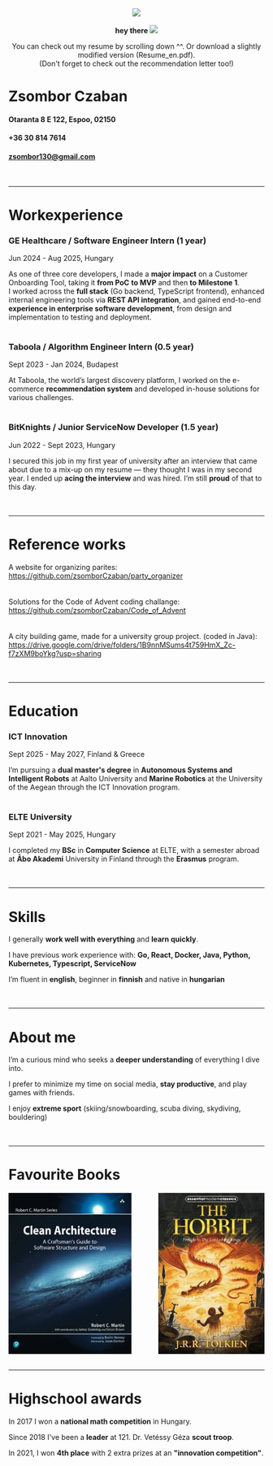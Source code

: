 <div id="header" align="center">
  <img src="https://media.giphy.com/media/M9gbBd9nbDrOTu1Mqx/giphy.gif" width="100"/>
  <p>
  <strong>
    hey there
    <img src="https://media.giphy.com/media/hvRJCLFzcasrR4ia7z/giphy.gif" width="30px"/>
  </strong>
  </p>
  <p>You can check out my resume by scrolling down ^^. Or download a slightly modified version (Resume_en.pdf).<br>(Don't forget to check out the recommendation letter too!)</p>
</div>



# Zsombor Czaban

#### Otaranta 8 E 122, Espoo, 02150
#### +36 30 814 7614
#### zsombor130@gmail.com
<br>

---
# Workexperience 

### GE Healthcare / Software Engineer Intern (1 year)
Jun 2024 - Aug 2025, Hungary

As one of three core developers, I made a **major impact** on a Customer Onboarding Tool, taking it **from PoC** **to MVP** and then **to Milestone 1**.<br>I worked across the **full stack** (Go backend, TypeScript frontend), enhanced internal engineering tools via **REST API integration**, and gained end-to-end **experience in enterprise software development**, from design and implementation to testing and deployment.
<br><br>

### Taboola / Algorithm Engineer Intern (0.5 year)
Sept 2023 - Jan 2024, Budapest

At Taboola, the world’s largest discovery platform, I worked on the e-commerce **recommendation system** and developed in-house solutions for various challenges.
<br><br>

### BitKnights / Junior ServiceNow Developer (1.5 year)
Jun 2022 - Sept 2023, Hungary

I secured this job in my first year of university after an interview that came about due to a mix-up on my resume — they thought I was in my second year. I ended up **acing the interview** and was hired. I’m still **proud** of that to this day.
<br><br><br>


---
# Reference works

A website for organizing parites:<br>
https://github.com/zsomborCzaban/party_organizer
<br><br><br>
Solutions for the Code of Advent coding challange:<br>
https://github.com/zsomborCzaban/Code_of_Advent
<br><br><br>
A city building game, made for a university group project. (coded in Java):<br>
https://drive.google.com/drive/folders/1B9nnMSums4t759HmX_Zc-f7zXM9boYkg?usp=sharing
<br><br><br>

---
# Education

### ICT Innovation
Sept 2025 - May 2027, Finland & Greece

I’m pursuing a **dual master's degree** in **Autonomous Systems and Intelligent Robots** at Aalto University and **Marine Robotics** at the University of the Aegean through the ICT Innovation program.
<br><br>

### ELTE University
Sept 2021 - May 2025, Hungary

I completed my **BSc** in **Computer Science** at ELTE, with a semester abroad at **Åbo Akademi** University in Finland through the **Erasmus** program.
<br><br><br>

---
# Skills


I generally **work well with everything** and **learn quickly**.

I have previous work experience with: **Go, React, Docker, Java, Python, Kubernetes, Typescript, ServiceNow**

I’m fluent in **english**, beginner in **finnish** and native in **hungarian**
<br><br><br>

---
# About me


I’m a curious mind who seeks a **deeper understanding** of everything I dive into.

I prefer to minimize my time on social media, **stay productive**, and play games with friends.

I enjoy **extreme sport** (skiing/snowboarding, scuba diving, skydiving, bouldering)
<br><br><br>

---
# Favourite Books

<div style="display: flex; justify-content: space-between;">
  <img alt="Clean Architecture" src="images/clean_architecture.webp" width="48%">
  <img alt="The Hobbit" src="images/the-hobbit-1989-paperback.webp" width="41.5%">
</div>
<br>

---
# Highschool awards

In 2017 I won a **national math competition** in Hungary.

Since 2018 I've been a **leader** at 121. Dr. Vetéssy Géza **scout troop**.

In 2021, I won **4th place** with 2 extra prizes at an **"innovation competition"**.


